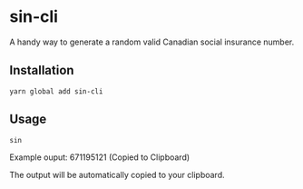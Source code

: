 # sin-cli
A handy way to generate a random valid Canadian social insurance number.

## Installation
```
yarn global add sin-cli
```

## Usage
```
sin
```

Example ouput:
671195121 (Copied to Clipboard)

The output will be automatically copied to your clipboard.